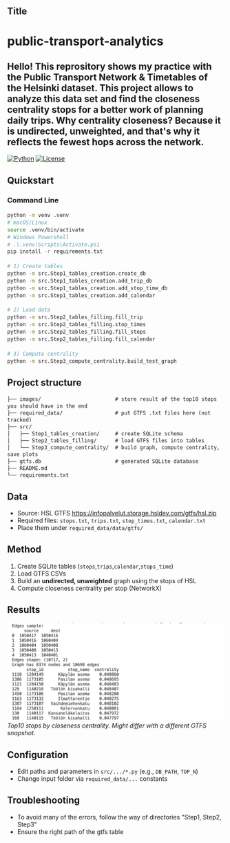 ## Title
# public-transport-analytics
Hello! This reprository shows my practice with the Public Transport Network &amp; Timetables of the Helsinki dataset.
This project allows to analyze this data set and find the closeness centrality stops for a better work of planning daily trips.
Why centrality closeness? Because it is undirected, unweighted, and that's why it reflects the fewest hops across the network.
---
[![Python](https://img.shields.io/badge/python-3.9%2B-blue)](https://www.python.org/)
[![License](https://img.shields.io/badge/license-MIT-green)](LICENSE)


## Quickstart

### Command Line
```bash 
python -m venv .venv
# macOS/Linux
source .venv/bin/activate
# Windows Powershell
# .\.venv\Scripts\Activate.ps1
pip install -r requirements.txt

# 1) Create tables 
python -m src.Step1_tables_creation.create_db
python -m src.Step1_tables_creation.add_trip_db
python -m src.Step1_tables_creation.add_stop_time_db
python -m src.Step1_tables_creation.add_calendar

# 2) Load data
python -m src.Step2_tables_filling.fill_trip
python -m src.Step2_tables_filling.stop_times
python -m src.Step2_tables_filling.fill_stops
python -m src.Step2_tables_filling.fill_calendar

# 3) Compute centrality
python -m src.Step3_compute_centrality.build_test_graph
```

## Project structure
```
├── images/                        # store result of the top10 stops you should have in the end 
├── required_data/                 # put GTFS .txt files here (not tracked)
├── src/
│   ├── Step1_tables_creation/     # create SQLite schema
│   ├── Step2_tables_filling/      # load GTFS files into tables
│   └── Step3_compute_centrality/  # build graph, compute centrality, save plots
├── gtfs.db                        # generated SQLite database
├── README.md
└── requirements.txt
```

## Data
- Source: HSL GTFS https://infopalvelut.storage.hsldev.com/gtfs/hsl.zip
- Required files: `stops.txt`, `trips.txt`, `stop_times.txt`, `calendar.txt`
- Place them under `required_data/data/gtfs/`

## Method
1. Create SQLite tables (`stops`,`trips`,`calendar`,`stops_time`)
2. Load GTFS CSVs
3. Build an **undirected, unweighted** graph using the stops of HSL
4. Compute closeness centrality per stop (NetworkX)

## Results
![Top 10 central stops](images/Top10_stops.png)
*Top10 stops by closeness centrality.*
*Might differ with a different GTFS snapshot.*

## Configuration
- Edit paths and parameters in `src/.../*.py` (e.g., `DB_PATH`, `TOP_N`)
- Change input folder via `required_data/...` constants

## Troubleshooting
- To avoid many of the errors, follow the way of directories "Step1, Step2, Step3"
- Ensure the right path of the gtfs table


